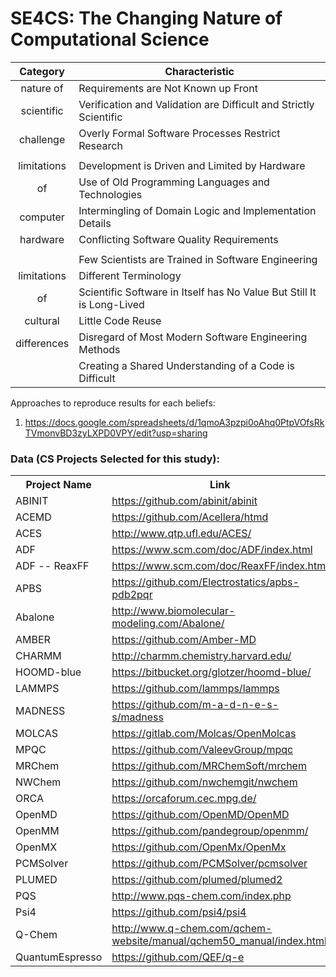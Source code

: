 # SE4CS: The Changing Nature of Computational Science 

| Category  | Characteristic |
|:-:|---|
| nature of  | Requirements are Not Known up Front  |
| scientific | Verification and Validation are Difficult and Strictly Scientific  |
| challenge | Overly Formal Software Processes Restrict Research  |
| | |
| limitations  | Development is Driven and Limited by Hardware |
| of | Use of Old Programming Languages and Technologies  |
| computer | Intermingling of Domain Logic and Implementation Details |
| hardware | Conflicting Software Quality Requirements  |
| | |
|   | Few Scientists are Trained in Software Engineering |
|  limitations  | Different Terminology  |
| of   | Scientific Software in Itself has No Value But Still It is Long-Lived  |
| cultural  | Little Code Reuse |
|  differences | Disregard of Most Modern Software Engineering Methods  |
|   | Creating a Shared Understanding of a Code is Difficult |

Approaches to reproduce results for each beliefs: 
1) https://docs.google.com/spreadsheets/d/1qmoA3pzpi0oAhq0PtpVOfsRkTVmonvBD3zyLXPD0VPY/edit?usp=sharing




### Data (CS Projects Selected for this study):

<table>
                          <tr>
                              <th>Project Name</th>
                              <th>Link</th>
                          </tr>
                        <tr>
                            <td>ABINIT</td>
                            <td><a href="https://github.com/abinit/abinit">https://github.com/abinit/abinit</a></td>
                        </tr>
                        <tr>
                            <td>ACEMD</td>
                            <td><a href="https://github.com/Acellera/htmd">https://github.com/Acellera/htmd</a></td>
                        </tr>
                        <tr>
                            <td>ACES</td>
                            <td><a href="http://www.qtp.ufl.edu/ACES/">http://www.qtp.ufl.edu/ACES/</a></td>
                        </tr>
                        <tr>
                            <td>ADF</td>
                            <td><a href="https://www.scm.com/doc/ADF/index.html">https://www.scm.com/doc/ADF/index.html</a></td>
                        </tr>
                        <tr>
                            <td>ADF -- ReaxFF</td>
                            <td><a href="https://www.scm.com/doc/ReaxFF/index.html">https://www.scm.com/doc/ReaxFF/index.html</a></td>
                        </tr>
                        <tr>
                            <td>APBS</td>
                            <td><a href="https://github.com/Electrostatics/apbs-pdb2pqr">https://github.com/Electrostatics/apbs-pdb2pqr</a></td>
                        </tr>
                        <tr>
                            <td>Abalone</td>
                            <td><a href="http://www.biomolecular-modeling.com/Abalone/">http://www.biomolecular-modeling.com/Abalone/</a></td>
                        </tr>
                        <tr>
                            <td>AMBER</td>
                            <td><a href="https://github.com/Amber-MD">https://github.com/Amber-MD</a></td>
                        </tr>
                        <tr>
                            <td>CHARMM</td>
                            <td><a href="http://charmm.chemistry.harvard.edu/">http://charmm.chemistry.harvard.edu/</a></td>
                        </tr>
                        <tr>
                            <td>HOOMD-blue</td>
                            <td><a href="https://bitbucket.org/glotzer/hoomd-blue/">https://bitbucket.org/glotzer/hoomd-blue/</a></td>
                        </tr>
                        <tr>
                            <td>LAMMPS</td>
                            <td><a href="https://github.com/lammps/lammps">https://github.com/lammps/lammps</a></td>
                        </tr>
                        <tr>
                            <td>MADNESS</td>
                            <td><a href="https://github.com/m-a-d-n-e-s-s/madness">https://github.com/m-a-d-n-e-s-s/madness</a></td>
                        </tr>
                        <tr>
                            <td>MOLCAS</td>
                            <td><a href="https://gitlab.com/Molcas/OpenMolcas">https://gitlab.com/Molcas/OpenMolcas</a></td>
                        </tr>
                        <tr>
                            <td>MPQC</td>
                            <td><a href="https://github.com/ValeevGroup/mpqc">https://github.com/ValeevGroup/mpqc</a></td>
                        </tr>
                        <tr>
                            <td>MRChem</td>
                            <td><a href="https://github.com/MRChemSoft/mrchem">https://github.com/MRChemSoft/mrchem</a></td>
                        </tr>
                        <tr>
                            <td>NWChem</td>
                            <td><a href="https://github.com/nwchemgit/nwchem">https://github.com/nwchemgit/nwchem</a></td>
                        </tr>
                        <tr>
                            <td>ORCA</td>
                            <td><a href="https://orcaforum.cec.mpg.de/">https://orcaforum.cec.mpg.de/</a></td>
                        </tr>
                        <tr>
                            <td>OpenMD</td>
                            <td><a href="https://github.com/OpenMD/OpenMD">https://github.com/OpenMD/OpenMD</a></td>
                        </tr>
                        <tr>
                            <td>OpenMM</td>
                            <td><a href="https://github.com/pandegroup/openmm/">https://github.com/pandegroup/openmm/</a></td>
                        </tr>
                        <tr>
                            <td>OpenMX</td>
                            <td><a href="https://github.com/OpenMx/OpenMx">https://github.com/OpenMx/OpenMx</a></td>
                        </tr>
                        <tr>
                            <td>PCMSolver</td>
                            <td><a href="https://github.com/PCMSolver/pcmsolver">https://github.com/PCMSolver/pcmsolver</a></td>
                        </tr>
                        <tr>
                            <td>PLUMED</td>
                            <td><a href="https://github.com/plumed/plumed2">https://github.com/plumed/plumed2</a></td>
                        </tr>
                        <tr>
                            <td>PQS</td>
                            <td><a href="http://www.pqs-chem.com/index.php">http://www.pqs-chem.com/index.php</a></td>
                        </tr>
                        <tr>
                            <td>Psi4</td>
                            <td><a href="https://github.com/psi4/psi4">https://github.com/psi4/psi4</a></td>
                        </tr>
                        <tr>
                            <td>Q-Chem</td>
                            <td><a href="http://www.q-chem.com/qchem-website/manual/qchem50_manual/index.html">http://www.q-chem.com/qchem-website/manual/qchem50_manual/index.html</a></td>
                        </tr>
                        <tr>
                            <td>QuantumEspresso</td>
                            <td><a href="https://github.com/QEF/q-e">https://github.com/QEF/q-e</a></td>
                        </tr>
                      </table>
